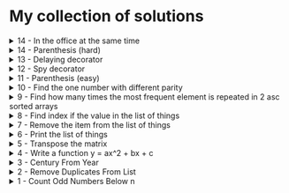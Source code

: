 # My collection of solutions
<details>
<summary>14 - In the office at the same time</summary>

<b>-- HOW IT WORKS --</b>
1. Create an array with all the enter or leaving times
2. Sort entries (when the time is the same, leaving comes first)
3. Iterate over the sorted data increase counter if is leaving and decrease if is leaving
4. Compare each item with current maximum

<b>-- CORRECTNESS --</b>
- the algorithm goes through each entry, changes the current count and checks the current maximum

<b>-- TIME COMPLEXITY --</b>
- `O(n)` to create an array with entries
- `O(n*logn)` takes to sort the items
- `O(n)` to iterate over sorted entries
- so overall the max time is for sorting - `O(n*logn)`

<b>-- MEMORY CONSUMPTION --</b>
- it takes `O(n)` to create an array of entries

- [View my Solution](./solutions/office-same-time.js)

</details>

<details>
<summary>14 - Parenthesis (hard)</summary>

<b>-- HOW IT WORKS --</b>
1. Create a stack, add to stack if the parenthesis opens.
2. Remove if closes and check if opening matches closing.
3. If there is not enough opening parenthesis or opening doesn't match closing - return false, otherwise true.

<b>-- CORRECTNESS --</b>
- The algorithm adds only the opening parenthesis to the stack and removes when meets the closing one at the same level with additional check of parenthesis type.
- So even if the closing comes first or pairs don't match, the algorithm returns false.

<b>-- TIME COMPLEXITY --</b>
- In worst case scenario the algorithm iterates over all values, so it takes `O(n)` time.

<b>-- MEMORY CONSUMPTION --</b>
- Additional memory is used to create a stack - `O(n)`.

- [View my Solution](./solutions/parenthesis-hard.js)

</details>

<details>
<summary>13 - Delaying decorator</summary>

- [View my Solution](./solutions/delaying-decorator.js)
- [Try on JS Info](https://javascript.info/call-apply-decorators#delaying-decorator)

</details>

<details>
<summary>12 - Spy decorator</summary>

- [View my Solution](./solutions/spy-decorator.js)
- [Try on JS Info](https://javascript.info/call-apply-decorators#spy-decorator)

</details>

<details>
<summary>11 - Parenthesis (easy)</summary>

<b>-- HOW IT WORKS --</b>
1. Create a stack, add to stack if the parenthesis opens, remove if closes.
2. If there is not enough opening parenthesis - return false, otherwise true.

<b>-- CORRECTNESS --</b>
- The algorithm adds only the opening parenthesis to the stack and removes when meets the closing one at the same level.
- So even if the closing comes first, the algorithm returns false.

<b>-- TIME COMPLEXITY --</b>
- In worst case scenario the algorithm iterates over all values, so it takes `O(n)` time.

<b>-- MEMORY CONSUMPTION --</b>
- Additional memory is used to create a stack - `O(n)`.

- [View my Solution](./solutions/parenthesis-easy.js)

</details>

<details>
<summary>10 - Find the one number with different parity</summary>

<b>-- HOW IT WORKS --</b>
1. Convert a string to an array.
2. Check for the case when the first item is what we are looking for.
3. If the result is not the first item, iterate over an array of numbers until the item is found.

<b>-- CORRECTNESS --</b>
- The algorithm compares each value parity to the first one and when it finds the different parity, returns an index.

<b>-- TIME COMPLEXITY --</b>
- To iterate over an array takes `O(n)` time.

<b>-- MEMORY CONSUMPTION --</b>
- Additional memory is used to store the array of numbers - `O(n)`.

- [View my Solution](./solutions/different-parity.js)

</details>

<details>
<summary>9 - Find how many times the most frequent element is repeated in 2 asc sorted arrays</summary>

<b>-- HOW IT WORKS --</b>
1. Unite 2 arrays by copying all the values from 2 arrays into one.
2. Count frequency, stored in an associative array where the key is unique value from united array, the value is counter.
3. Create an array of counters and get the max value.

<b>-- CORRECTNESS --</b>
- The algorithm iterates over each value and stores the count and increases it each time when the value repeats.

<b>-- TIME COMPLEXITY --</b>
- To copy an array, to store the counts, to find max - iterate over each element `O(n)`.
- So the overall complexity is `O(n)`.

<b>-- MEMORY CONSUMPTION --</b>
- Additional memory is used to store the united array - `O(n)`.
- And to store the counters - less than `O(n)`.
- So the overall consumption is `O(n)`.

- [View my Solution](./solutions/most-frequent.js)

</details>

<details>
<summary>8 - Find index if the value in the list of things</summary>

- [View my Solution](./solutions/find-item.js)

</details>

<details>
<summary>7 - Remove the item from the list of things</summary>

- [View my Solution](./solutions/remove-from-list.js)

</details>

<details>
<summary>6 - Print the list of things</summary>

- [View my Solution](./solutions/list-of-things.js)

</details>

<details>
<summary>5 - Transpose the matrix</summary>

- [View my Solution](./solutions/matrix.js)

</details>

<details>
<summary>4 - Write a function y = ax^2 + bx + c</summary>

- [View my Solution](./solutions/quadratic-equation.js)

</details>

<details>
<summary>3 - Century From Year</summary>

- [View my Solution](./solutions/century-from-year.js)
- [Try on Codewars](https://www.codewars.com/kata/5a3fe3dde1ce0e8ed6000097)

</details>

<details>
<summary>2 - Remove Duplicates From List</summary>

- [View my Solution](./solutions/remove-duplicates-from-list.js)
- [Try on Codewars](https://www.codewars.com/kata/57a5b0dfcf1fa526bb000118)

</details>

<details>
<summary>1 - Count Odd Numbers Below n</summary>

- [View my Solution](./solutions/count-odd-numbers-below-n.js)
- [Try on Codewars](https://www.codewars.com/kata/59342039eb450e39970000a6)

</details>